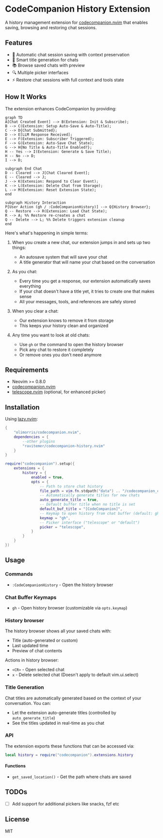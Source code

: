 # CodeCompanion History Extension

A history management extension for [codecompanion.nvim](https://codecompanion.olimorris.dev/) that enables saving, browsing and restoring chat sessions.

## Features

- 🔄 Automatic chat session saving with context preservation
- 🎯 Smart title generation for chats 
- 📚 Browse saved chats with preview
- 🔍 Multiple picker interfaces
- ⚡ Restore chat sessions with full context and tools state

## How It Works

The extension enhances CodeCompanion by providing:

```mermaid
graph TD
A[Chat Created Event] --> B(Extension: Init & Subscribe);
B --> C(Extension: Setup Auto-Save & Auto-Title);
C --> D{Chat Submitted};
D --> E[LLM Response Received];
E --> F(Extension: Subscriber Triggered);
F --> G(Extension: Auto-Save Chat State);
G --> H{No Title & Auto-Title Enabled?};
H -- Yes --> I(Extension: Generate & Save Title);
H -- No --> D;
I --> D;

subgraph End Chat
D -- Cleared --> J[Chat Cleared Event];
E -- Cleared --> J;
J --> K(Extension: Respond to Clear Event);
K --> L(Extension: Delete Chat from Storage);
L --> M(Extension: Reset Extension State);
end

subgraph History Interaction
P[User Action (gh / :CodeCompanionHistory)] --> Q{History Browser};
Q -- Restore --> R(Extension: Load Chat State);
R --> A; %% Restore re-creates a chat
Q -- Delete --> L; %% Delete triggers extension cleanup
end
```

Here's what's happening in simple terms:

1. When you create a new chat, our extension jumps in and sets up two things:
   - An autosave system that will save your chat
   - A title generator that will name your chat based on the conversation

2. As you chat:
   - Every time you get a response, our extension automatically saves everything 
   - If your chat doesn't have a title yet, it tries to create one that makes sense
   - All your messages, tools, and references are safely stored

3. When you clear a chat:
   - Our extension knows to remove it from storage
   - This keeps your history clean and organized

4. Any time you want to look at old chats:
   - Use `gh` or the command to open the history browser
   - Pick any chat to restore it completely
   - Or remove ones you don't need anymore

## Requirements

- Neovim >= 0.8.0
- [codecompanion.nvim](https://codecompanion.olimorris.dev/)
- [telescope.nvim](https://github.com/nvim-telescope/telescope.nvim) (optional, for enhanced picker)

## Installation

Using [lazy.nvim](https://github.com/folke/lazy.nvim):

```lua
{
    "olimorris/codecompanion.nvim",
    dependencies = {
        --other plugins
        "ravitemer/codecompanion-history.nvim"
    }
}
```

```lua
require("codecompanion").setup({
    extensions = {
        history = {
            enabled = true,
            opts = {
                -- Path to store chat history
                file_path = vim.fn.stdpath("data") .. "/codecompanion_chats.json",
                -- Automatically generate titles for new chats
                auto_generate_title = true,
                -- Default buffer title when no title is set
                default_buf_title = "[CodeCompanion]",
                -- Keymap to open history from chat buffer (default: gh)
                keymap = "gh",
                -- Picker interface ("telescope" or "default")
                picker = "telescope", 
            }
        }
    }
})
```

## Usage 

### Commands

- `:CodeCompanionHistory` - Open the history browser

### Chat Buffer Keymaps

- `gh` - Open history browser (customizable via `opts.keymap`)

### History browser

The history browser shows all your saved chats with:
- Title (auto-generated or custom)
- Last updated time  
- Preview of chat contents

Actions in history browser:
- `<CR>` - Open selected chat
- `x` - Delete selected chat (Doesn't apply to default vim.ui.select)

### Title Generation

Chat titles are automatically generated based on the context of your conversation. You can:

- Let the extension auto-generate titles (controlled by `auto_generate_title`)
- See the titles updated in real-time as you chat

### API

The extension exports these functions that can be accessed via:

```lua
local history = require("codecompanion").extensions.history
```

#### Functions

- `get_saved_location()` - Get the path where chats are saved

## TODOs

- [ ] Add support for additional pickers like snacks, fzf etc

## License

MIT
